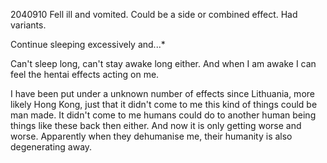 2040910
Fell ill and vomited. Could be a side or combined effect. Had variants.

Continue sleeping excessively and...*

Can't sleep long, can't stay awake long either. And when I am awake I can feel the hentai effects acting on me.

I have been put under a unknown number of effects since Lithuania, more likely Hong Kong, just that it didn't come to me this kind of things could be man made. It didn't come to me humans could do to another human being things like these back then either. And now it is only getting worse and worse. Apparently when they dehumanise me, their humanity is also degenerating away.
